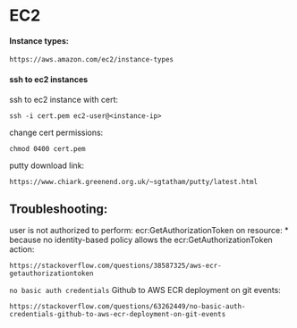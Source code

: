 # EC2
#### Instance types:
```
https://aws.amazon.com/ec2/instance-types
```
#### ssh to ec2 instances
ssh to ec2 instance with cert:
```
ssh -i cert.pem ec2-user@<instance-ip>
```
change cert permissions:
```
chmod 0400 cert.pem
```
putty download link:
```
https://www.chiark.greenend.org.uk/~sgtatham/putty/latest.html
```

## Troubleshooting:
user is not authorized to perform: ecr:GetAuthorizationToken on resource: * because no identity-based policy allows the ecr:GetAuthorizationToken action:
```
https://stackoverflow.com/questions/38587325/aws-ecr-getauthorizationtoken
```

`no basic auth credentials` Github to AWS ECR deployment on git events:
```
https://stackoverflow.com/questions/63262449/no-basic-auth-credentials-github-to-aws-ecr-deployment-on-git-events
```
